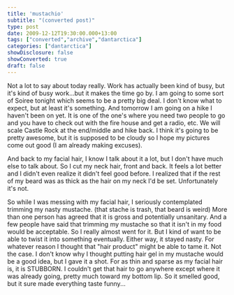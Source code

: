 ```yaml
---
title: 'mustachio'
subtitle: "(converted post)"
type: post
date: 2009-12-12T19:30:00.000+13:00
tags: ["converted","archive","dantarctica"]
categories: ["dantarctica"]
showDisclosure: false
showConverted: true
draft: false
---
```


Not a lot to say about today really. Work has actually been kind of busy, but it's kind of busy work...but it makes the time go by. I am going to some sort of Soiree tonight which seems to be a pretty big deal. I don't know what to expect, but at least it's something. And tomorrow I am going on a hike I haven't been on yet. It is one of the one's where you need two people to go and you have to check out with the fire house and get a radio, etc. We will scale Castle Rock at the end/middle and hike back. I think it's going to be pretty awesome, but it is supposed to be cloudy so I hope my pictures come out good (I am already making excuses).  
  
And back to my facial hair, I know I talk about it a lot, but I don't have much else to talk about. So I cut my neck hair, front and back. It feels a lot better and I didn't even realize it didn't feel good before. I realized that if the rest of my beard was as thick as the hair on my neck I'd be set. Unfortunately it's not.  
  
So while I was messing with my facial hair, I seriously contemplated trimming my nasty mustache. (that stache is trash, that beard is weird) More than one person has agreed that it is gross and potentially unsanitary. And a few people have said that trimming my mustache so that it isn't in my food would be acceptable. So I really almost went for it. But I kind of want to be able to twist it into something eventually. Either way, it stayed nasty. For whatever reason I thought that "hair product" might be able to tame it. Not the case. I don't know why I thought putting hair gel in my mustache would be a good idea, but I gave it a shot. For as thin and sparse as my facial hair is, it is STUBBORN. I couldn't get that hair to go anywhere except where it was already going, pretty much toward my bottom lip. So it smelled good, but it sure made everything taste funny...